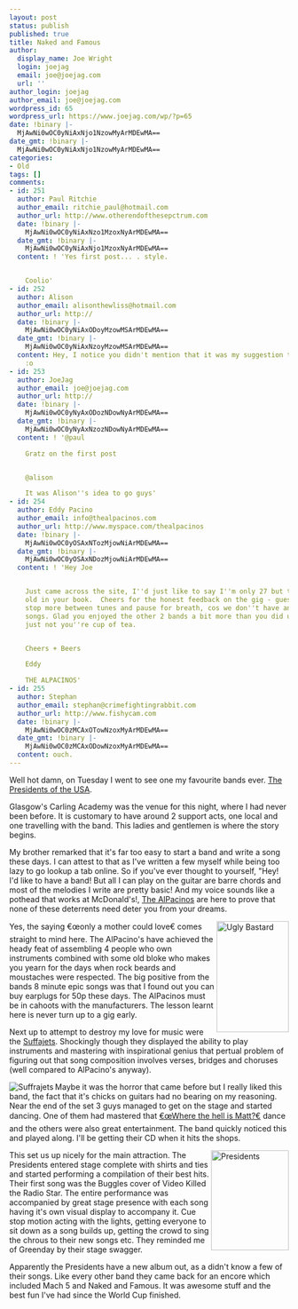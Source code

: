 ```yaml
---
layout: post
status: publish
published: true
title: Naked and Famous
author:
  display_name: Joe Wright
  login: joejag
  email: joe@joejag.com
  url: ''
author_login: joejag
author_email: joe@joejag.com
wordpress_id: 65
wordpress_url: https://www.joejag.com/wp/?p=65
date: !binary |-
  MjAwNi0wOC0yNiAxNjo1NzowMyArMDEwMA==
date_gmt: !binary |-
  MjAwNi0wOC0yNiAxNjo1NzowMyArMDEwMA==
categories:
- Old
tags: []
comments:
- id: 251
  author: Paul Ritchie
  author_email: ritchie_paul@hotmail.com
  author_url: http://www.otherendofthesepctrum.com
  date: !binary |-
    MjAwNi0wOC0yNiAxNzo1MzoxNyArMDEwMA==
  date_gmt: !binary |-
    MjAwNi0wOC0yNiAxNjo1MzoxNyArMDEwMA==
  content: ! 'Yes first post... . style.


    Coolio'
- id: 252
  author: Alison
  author_email: alisonthewliss@hotmail.com
  author_url: http://
  date: !binary |-
    MjAwNi0wOC0yNiAxODoyMzowMSArMDEwMA==
  date_gmt: !binary |-
    MjAwNi0wOC0yNiAxNzoyMzowMSArMDEwMA==
  content: Hey, I notice you didn't mention that it was my suggestion that we go!
    :o
- id: 253
  author: JoeJag
  author_email: joe@joejag.com
  author_url: http://
  date: !binary |-
    MjAwNi0wOC0yNyAxODozNDowNyArMDEwMA==
  date_gmt: !binary |-
    MjAwNi0wOC0yNyAxNzozNDowNyArMDEwMA==
  content: ! '@paul

    Gratz on the first post


    @alison

    It was Alison''s idea to go guys'
- id: 254
  author: Eddy Pacino
  author_email: info@thealpacinos.com
  author_url: http://www.myspace.com/thealpacinos
  date: !binary |-
    MjAwNi0wOC0yOSAxNTozMjowNiArMDEwMA==
  date_gmt: !binary |-
    MjAwNi0wOC0yOSAxNDozMjowNiArMDEwMA==
  content: ! 'Hey Joe


    Just came across the site, I''d just like to say I''m only 27 but that may be
    old in your book.  Cheers for the honest feedback on the gig - guess we need to
    stop more between tunes and pause for breath, cos we don''t have any 8 minute
    songs. Glad you enjoyed the other 2 bands a bit more than you did us, guess we''re
    just not you''re cup of tea.


    Cheers + Beers

    Eddy

    THE ALPACINOS'
- id: 255
  author: Stephan
  author_email: stephan@crimefightingrabbit.com
  author_url: http://www.fishycam.com
  date: !binary |-
    MjAwNi0wOC0zMCAxOTowNzoxMyArMDEwMA==
  date_gmt: !binary |-
    MjAwNi0wOC0zMCAxODowNzoxMyArMDEwMA==
  content: ouch.
---
```

<p>Well hot damn, on Tuesday I went to see one my favourite bands ever.  <a href="http://www.presidentsrock.com/">The Presidents of the USA</a>.</p>
<p>Glasgow's Carling Academy was the venue for this night, where I had never been before. It is customary to have around 2 support acts, one local and one travelling with the band.  This ladies and gentlemen is where the story begins.</p>
<p>My brother remarked that it's far too easy to start a band and write a song these days.  I can attest to that as I've written a few myself while being too lazy to go lookup a tab online.  So if you've ever thought to yourself, "Hey! I'd like to have a band! But all I can play on the guitar are barre chords and most of the melodies I write are pretty basic! And my voice sounds like a pothead that works at McDonald's!, <a href="http://profile.myspace.com/index.cfm?fuseaction=user.viewprofile&friendid=29248012">The AlPacinos</a> are here to prove that none of these deterrents need deter you from your dreams.</p>
<p><img style="float: right; padding-left: 3px;" height="200" width="130" alt="Ugly Bastard" src="https://www.joejag.com/i/blog/alpac.jpg"/>Yes, the saying &euro;&oelig;only a mother could love&euro; comes straight to mind here.  The AlPacino's have achieved the heady feat of assembling 4 people who own instruments combined with some old bloke who makes you yearn for the days when rock beards and moustaches were respected.  The big positive from the bands 8 minute epic songs was that I found out you can buy earplugs for 50p these days.  The AlPacinos must be in cahoots with the manufacturers.  The lesson learnt here is never turn up to a gig early.  </p>
<p>Next up to attempt to destroy my love for music were the <a href="http://www.thesuffrajets.com/">Suffajets</a>.  Shockingly though they displayed the ability to play instruments and mastering with inspirational genius that pertual problem of figuring out that song composition involves verses, bridges and choruses (well compared to AlPacino's anyway).</p>
<p><img style="float: left; padding-right: 3px;" alt="Suffrajets" src="/i/blog/sufra2.jpg"/>Maybe it was the horror that came before but I really liked this band, the fact that it's chicks on guitars had no bearing on my reasoning.  Near the end of the set 3 guys managed to get on the stage and started dancing.  One of them had mastered that <a href="http://www.youtube.com/watch?v=Pkh5opBp6K4">&euro;&oelig;Where the hell is Matt?&euro;</a> dance and the others were also great entertainment.  The band quickly noticed this and played along.  I'll be getting their CD when it hits the shops.</p>
<p><img style="float: right; padding-left: 3px;" height="180" width="140" alt="Presidents" src="/i/blog/pres.jpg"/>This set us up nicely for the main attraction.  The Presidents entered stage complete with shirts and ties and started performing a compilation of their best hits.  Their first song was the Buggles cover of Video Killed the Radio Star.  The entire performance was accompanied by great stage presence with each song having it's own visual display to accompany it.  Cue stop motion acting with the lights, getting everyone to sit down as a song builds up, getting the crowd to sing the chrous to their new songs etc.  They reminded me of Greenday by their stage swagger.</p>
<p>Apparently the Presidents have a new album out, as a didn't know a few of their songs.  Like every other band they came back for an encore which included Mach 5 and Naked and Famous.  It was awesome stuff and the best fun I've had since the World Cup finished.</p>
